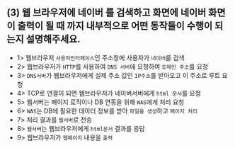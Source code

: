 ## (3) 웹 브라우저에 네이버 를 검색하고 화면에 네이버 화면이 출력이 될 때 까지 내부적으로 어떤 동작들이 수행이 되는지 설명해주세요.

 - 1> 웹브라우저 `사용자인터페이스`인 주소창에 사용자가 `네이버`를 검색
 - 2> 웹브라우저가 `HTTP`를 사용하여 `DNS 서버`에 요청하여 `도메인 주소`를 요청
 - 3> `DNS서버`가 웹브라우저에게 실제 주소 값인 `IP주소`를 받아오고 이 주소로 루트 요청
 - 4> TCP로 연결이 되면 웹브라우저가 네이버서버에게 `html 문서`를 요청
 - 5> 웹서버는 페이지 로직이나 DB 연동을 위해 `WAS`에게 처리 요청
 - 6> `WAS`는 DB에 필요한 데이터 정보를 받아 `파일을 생성`하고 `페이지 처리`
 - 7> 처리 결과를 `웹서버`로 전송
 - 8> `웹서버`는 웹브라우저에게 `html문서` 결과를 응답
 - 9> 웹브라우저가 `웹페이지` 내용을 `출력`
